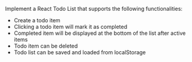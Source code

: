 Implement a React Todo List that supports the following functionalities:
- Create a todo item
- Clicking a todo item will mark it as completed
- Completed item will be displayed at the bottom of the list after active items
- Todo item can be deleted
- Todo list can be saved and loaded from localStorage
